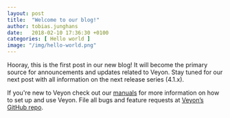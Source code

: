 ```yaml
---
layout: post
title:  "Welcome to our blog!"
author: tobias.junghans
date:   2018-02-10 17:36:30 +0100
categories: [ Hello world ]
image: "/img/hello-world.png"
---
```


Hooray, this is the first post in our new blog! It will become the primary source for announcements and updates related to Veyon. Stay tuned for our next post with all information on the next release series (4.1.x).

If you're new to Veyon check out our [manuals][manuals] for more information on how to set up and use Veyon. File all bugs and feature requests at [Veyon’s GitHub repo][veyon-gh].

[manuals]: http://docs.veyon.io
[veyon-gh]: https://github.com/veyo/veyon
